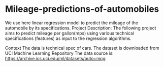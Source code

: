 # Mileage-predictions-of-automobiles
We use here linear regression model to predict the mileage of the automobile by its specifications.
Project Description: The following project aims to predict mileage per gallon(mps) using various technical specifications (features) as input to the regression algorithms.

Context The data is technical spec of cars. The dataset is downloaded from UCI Machine Learning Repository
The data source is:  https://archive.ics.uci.edu/ml/datasets/auto+mpg

